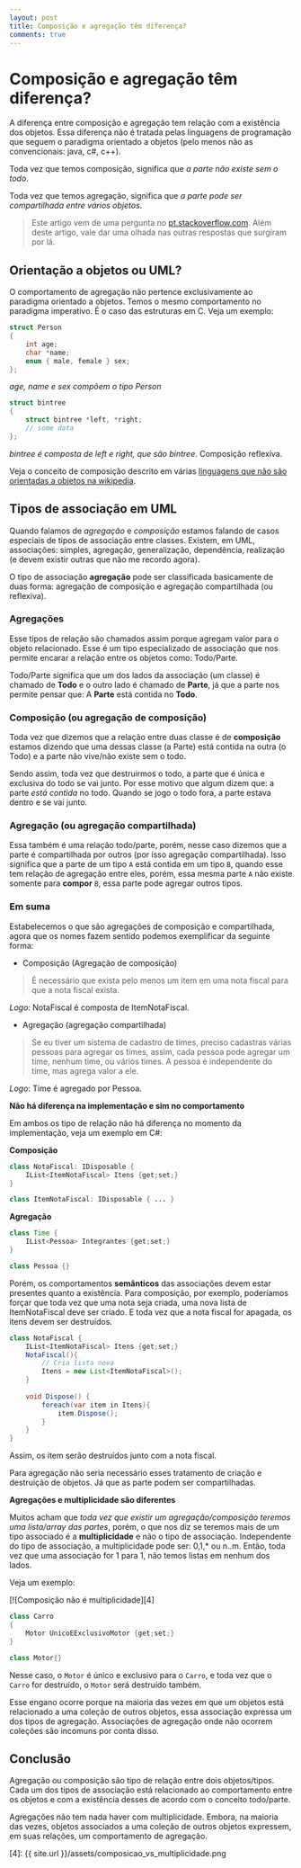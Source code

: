```yaml
---
layout: post
title: Composição e agregação têm diferença?
comments: true
---
```


# Composição e agregação têm diferença?

A diferença entre composição e agregação tem relação com a existência dos objetos. Essa diferença não é tratada pelas linguagens de programação que seguem o paradigma orientado a objetos (pelo menos não as convencionais: java, c#, c++).

Toda vez que temos composição, significa que _a parte não existe sem o todo_. 

Toda vez que temos agregação, significa que _a parte pode ser compartilhada entre vários objetos_.

> Este artigo vem de uma pergunta no [pt.stackoverflow.com][2]. Além deste artigo, vale dar uma olhada nas outras respostas que surgiram por lá.


## Orientação a objetos ou UML?

O comportamento de agregação não pertence exclusivamente ao paradigma orientado a objetos. Temos o mesmo comportamento no paradigma imperativo. É o caso das estruturas em C. Veja um exemplo:

```c
struct Person
{
	int age;
	char *name;
	enum { male, female } sex;
};
```
_age, name e sex compõem o tipo Person_ 

```c
struct bintree
{
	struct bintree *left, *right;
	// some data
};
```

_bintree é composta de left e right, que são bintree_. Composição reflexiva.

Veja o conceito de composição descrito em várias [linguagens que não são orientadas a objetos na wikipedia][3].


## Tipos de associação em UML

Quando falamos de _agregação_ e _composição_ estamos falando de casos especiais de tipos de associação entre classes. Existem, em UML, associações: simples, agregação, generalização, dependência, realização (e devem existir outras que não me recordo agora).

O tipo de associação **agregação** pode ser classificada basicamente de duas forma: agregação de composição e agregação compartilhada (ou reflexiva).


### Agregações
Esse tipos de relação são chamados assim porque agregam valor para o objeto relacionado. Esse é um tipo especializado de associação que nos permite encarar a relação entre os objetos como: Todo/Parte.

Todo/Parte significa que um dos lados da associação (um classe) é chamado de **Todo** e o outro lado é chamado de **Parte**, já que a parte nos permite pensar que: A **Parte** está contida no **Todo**.


### Composição (ou agregação de composição)

Toda vez que dizemos que a relação entre duas classe é de **composição** estamos dizendo que uma dessas classe (a Parte) está contida na outra (o Todo) e a parte não vive/não existe sem o todo.

Sendo assim, toda vez que destruirmos o todo, a parte que é única e exclusiva do todo se vai junto. Por esse motivo que algum dizem que: a parte _está contida_ no todo. Quando se jogo o todo fora, a parte estava dentro e se vai junto.


### Agregação (ou agregação compartilhada)

Essa também é uma relação todo/parte, porém, nesse caso dizemos que a parte é compartilhada por outros (por isso agregação compartilhada). Isso significa que a parte de um tipo `A` está contida em um tipo `B`, quando esse tem relação de agregação entre eles, porém, essa mesma parte `A` não existe somente para **compor** `B`, essa parte pode agregar outros tipos.

### Em suma

Estabelecemos o que são agregações de composição e compartilhada, agora que os nomes fazem sentido podemos exemplificar da seguinte forma:

* Composição (Agregação de composição)

>  É necessário que exista pelo menos um item em uma nota fiscal para que a nota fiscal exista.

_Logo_: NotaFiscal é composta de ItemNotaFiscal.

* Agregação (agregação compartilhada)

> Se eu tiver um sistema de cadastro de times, preciso cadastras várias pessoas para agregar os times, assim, cada pessoa pode agregar um time, nenhum time, ou vários times. A pessoa é independente do time, mas agrega valor a ele.

_Logo_: Time é agregado por Pessoa.

**Não há diferença na implementação e sim no comportamento**

Em ambos os tipo de relação não há diferença no momento da implementação, veja um exemplo em C#:

**Composição**
```java
class NotaFiscal: IDisposable {
	IList<ItemNotaFiscal> Itens {get;set;}
}

class ItemNotaFiscal: IDisposable { ... }
```

**Agregação**

```java
class Time {
	IList<Pessoa> Integrantes {get;set;}
}

class Pessoa {}
```

Porém, os comportamentos **semânticos** das associações devem estar presentes quanto a existência. Para composição, por exemplo, poderíamos forçar que toda vez que uma nota seja criada, uma nova lista de ItemNotaFiscal deve ser criado. E toda vez que a nota fiscal for apagada, os itens devem ser destruídos. 

```java
class NotaFiscal {
	IList<ItemNotaFiscal> Itens {get;set;}
	NotaFiscal(){
		// Cria lista nova
		Itens = new List<ItemNotaFiscal>();
	}
	
	void Dispose() {
		foreach(var item in Itens){
			item.Dispose();
		}
	}
}
```
Assim, os item serão destruídos junto com a nota fiscal.

Para agregação não seria necessário esses tratamento de criação e destruição de objetos. Já que as parte podem ser compartilhadas.


**Agregações e multiplicidade são diferentes**

Muitos acham que _toda vez que existir um agregação/composição teremos uma lista/array das partes_, porém, o que nos diz se teremos mais de um tipo associado é a **multiplicidade** e não o tipo de associação. Independente do tipo de associação, a multiplicidade pode ser: 0,1,* ou n..m. Então, toda vez que uma associação for 1 para 1, não temos listas em nenhum dos lados.

Veja um exemplo:

[![Composição não é multiplicidade][4]

```java
class Carro
{
	Motor UnicoEExclusivoMotor {get;set;}
}

class Motor{}
```

Nesse caso, o `Motor` é único e exclusivo para o `Carro`, e toda vez que o `Carro` for destruído, o `Motor` será destruído também.

Esse engano ocorre porque na maioria das vezes em que um objetos está relacionado a uma coleção de outros objetos, essa associação expressa um dos tipos de agregação. Associações de agregação onde não ocorrem coleções são incomuns por conta disso.

## Conclusão

Agregação ou composição são tipo de relação entre dois objetos/tipos. Cada um dos tipos de associação está relacionado ao comportamento entre os objetos e com a existência desses de acordo com o conceito todo/parte.

Agregações não tem nada haver com multiplicidade. Embora, na maioria das vezes, objetos associados a uma coleção de outros objetos expressem, em suas relações, um comportamento de agregação.

  [1]: http://i.stack.imgur.com/ARGKS.png
  [2]: http://pt.stackoverflow.com/questions/25619/composi%C3%A7%C3%A3o-e-agrega%C3%A7%C3%A3o-quais-as-diferen%C3%A7as-e-como-usar/25628#25628
  [3]: http://en.wikipedia.org/wiki/Object_composition#Composite_types_in_C
  [4]: {{ site.url }}/assets/composicao_vs_multiplicidade.png
